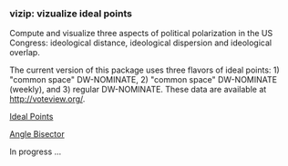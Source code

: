 
<!-- README.md is generated from README.Rmd. Please edit that file -->
### vizip: vizualize ideal points

Compute and visualize three aspects of political polarization in the US Congress: ideological distance, ideological dispersion and ideological overlap.

The current version of this package uses three flavors of ideal points: 1) "common space" DW-NOMINATE, 2) "common space" DW-NOMINATE (weekly), and 3) regular DW-NOMINATE. These data are available at <http://voteview.org/>.

[Ideal Points](https://github.com/lindbrook/vizip/blob/master/docs/ip.md)

[Angle Bisector](https://github.com/lindbrook/vizip/blob/master/docs/angle.bisector.md)

In progress ...
